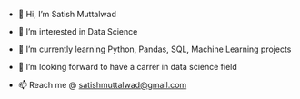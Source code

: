 - 👋 Hi, I’m Satish Muttalwad
 
- 👀 I’m interested in Data Science

- 🌱 I’m currently learning Python, Pandas, SQL, Machine Learning projects

- 💞️ I’m looking forward to have a carrer in data science field

- 📫 Reach me @  satishmuttalwad@gmail.com

<!---
satyhim/satyhim is a ✨ special ✨ repository because its `README.md` (this file) appears on your GitHub profile.
You can click the Preview link to take a look at your changes.
--->
